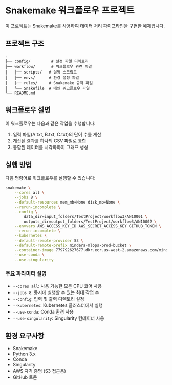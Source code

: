 # Snakemake 워크플로우 프로젝트

이 프로젝트는 Snakemake를 사용하여 데이터 처리 파이프라인을 구현한 예제입니다.

## 프로젝트 구조
```
.
├── config/         # 설정 파일 디렉토리
├── workflow/       # 워크플로우 관련 파일
│   ├── scripts/   # 실행 스크립트
│   ├── envs/      # 환경 설정 파일
│   ├── rules/     # Snakemake 규칙 파일
│   └── Snakefile  # 메인 워크플로우 파일
└── README.md
```

## 워크플로우 설명
이 워크플로우는 다음과 같은 작업을 수행합니다:
1. 입력 파일(A.txt, B.txt, C.txt)의 단어 수를 계산
2. 계산된 결과를 하나의 CSV 파일로 통합
3. 통합된 데이터를 시각화하여 그래프 생성

## 실행 방법
다음 명령어로 워크플로우를 실행할 수 있습니다:

```bash
snakemake \
    --cores all \
    --jobs 8 \
    --default-resources mem_mb=None disk_mb=None \
    --rerun-incomplete \
    --config \
        data_dir=input_folders/TestProject/workflow3/AN10001 \
        outputs_dir=output_folders/TestProject/workflow3/AN10002 \
    --envvars AWS_ACCESS_KEY_ID AWS_SECRET_ACCESS_KEY GITHUB_TOKEN \
    --rerun-incomplete \
    --kubernetes \
    --default-remote-provider S3 \
    --default-remote-prefix mindera-mlops-prod-bucket \
    --container-image 779792627677.dkr.ecr.us-west-2.amazonaws.com/mindera-mlops-prod-snakemake:0.4 \
    --use-conda \
    --use-singularity
```

### 주요 파라미터 설명
- `--cores all`: 사용 가능한 모든 CPU 코어 사용
- `--jobs 8`: 동시에 실행할 수 있는 최대 작업 수
- `--config`: 입력 및 출력 디렉토리 설정
- `--kubernetes`: Kubernetes 클러스터에서 실행
- `--use-conda`: Conda 환경 사용
- `--use-singularity`: Singularity 컨테이너 사용

## 환경 요구사항
- Snakemake
- Python 3.x
- Conda
- Singularity
- AWS 자격 증명 (S3 접근용)
- GitHub 토큰